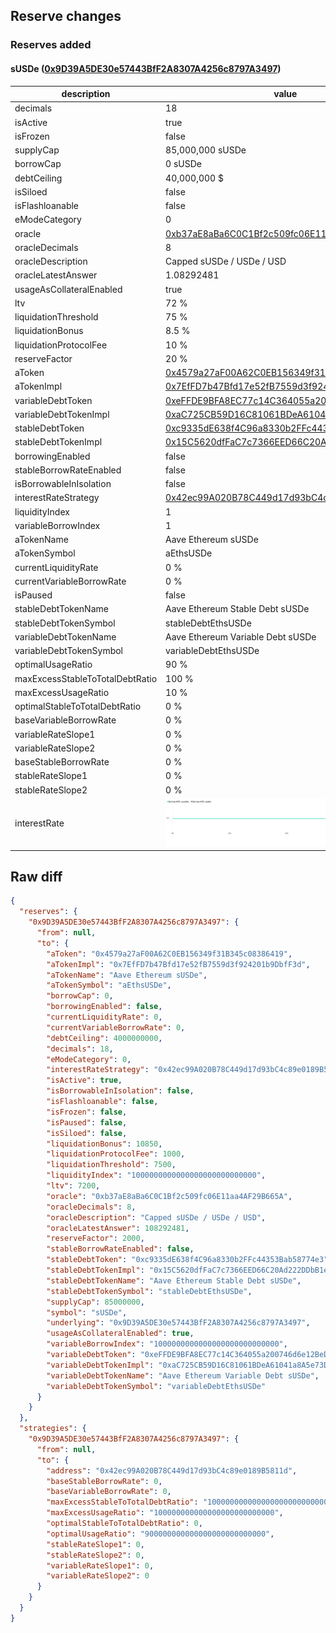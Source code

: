## Reserve changes

### Reserves added

#### sUSDe ([0x9D39A5DE30e57443BfF2A8307A4256c8797A3497](https://etherscan.io/address/0x9D39A5DE30e57443BfF2A8307A4256c8797A3497))

| description | value |
| --- | --- |
| decimals | 18 |
| isActive | true |
| isFrozen | false |
| supplyCap | 85,000,000 sUSDe |
| borrowCap | 0 sUSDe |
| debtCeiling | 40,000,000 $ |
| isSiloed | false |
| isFlashloanable | false |
| eModeCategory | 0 |
| oracle | [0xb37aE8aBa6C0C1Bf2c509fc06E11aa4AF29B665A](https://etherscan.io/address/0xb37aE8aBa6C0C1Bf2c509fc06E11aa4AF29B665A) |
| oracleDecimals | 8 |
| oracleDescription | Capped sUSDe / USDe / USD |
| oracleLatestAnswer | 1.08292481 |
| usageAsCollateralEnabled | true |
| ltv | 72 % |
| liquidationThreshold | 75 % |
| liquidationBonus | 8.5 % |
| liquidationProtocolFee | 10 % |
| reserveFactor | 20 % |
| aToken | [0x4579a27aF00A62C0EB156349f31B345c08386419](https://etherscan.io/address/0x4579a27aF00A62C0EB156349f31B345c08386419) |
| aTokenImpl | [0x7EfFD7b47Bfd17e52fB7559d3f924201b9DbfF3d](https://etherscan.io/address/0x7EfFD7b47Bfd17e52fB7559d3f924201b9DbfF3d) |
| variableDebtToken | [0xeFFDE9BFA8EC77c14C364055a200746d6e12BeD6](https://etherscan.io/address/0xeFFDE9BFA8EC77c14C364055a200746d6e12BeD6) |
| variableDebtTokenImpl | [0xaC725CB59D16C81061BDeA61041a8A5e73DA9EC6](https://etherscan.io/address/0xaC725CB59D16C81061BDeA61041a8A5e73DA9EC6) |
| stableDebtToken | [0xc9335dE638f4C96a8330b2FFc44353Bab58774e3](https://etherscan.io/address/0xc9335dE638f4C96a8330b2FFc44353Bab58774e3) |
| stableDebtTokenImpl | [0x15C5620dfFaC7c7366EED66C20Ad222DDbB1eD57](https://etherscan.io/address/0x15C5620dfFaC7c7366EED66C20Ad222DDbB1eD57) |
| borrowingEnabled | false |
| stableBorrowRateEnabled | false |
| isBorrowableInIsolation | false |
| interestRateStrategy | [0x42ec99A020B78C449d17d93bC4c89e0189B5811d](https://etherscan.io/address/0x42ec99A020B78C449d17d93bC4c89e0189B5811d) |
| liquidityIndex | 1 |
| variableBorrowIndex | 1 |
| aTokenName | Aave Ethereum sUSDe |
| aTokenSymbol | aEthsUSDe |
| currentLiquidityRate | 0 % |
| currentVariableBorrowRate | 0 % |
| isPaused | false |
| stableDebtTokenName | Aave Ethereum Stable Debt sUSDe |
| stableDebtTokenSymbol | stableDebtEthsUSDe |
| variableDebtTokenName | Aave Ethereum Variable Debt sUSDe |
| variableDebtTokenSymbol | variableDebtEthsUSDe |
| optimalUsageRatio | 90 % |
| maxExcessStableToTotalDebtRatio | 100 % |
| maxExcessUsageRatio | 10 % |
| optimalStableToTotalDebtRatio | 0 % |
| baseVariableBorrowRate | 0 % |
| variableRateSlope1 | 0 % |
| variableRateSlope2 | 0 % |
| baseStableBorrowRate | 0 % |
| stableRateSlope1 | 0 % |
| stableRateSlope2 | 0 % |
| interestRate | ![ir](/.assets/a3461acfe57a779335e63f45d89078bcde2c101b.svg) |


## Raw diff

```json
{
  "reserves": {
    "0x9D39A5DE30e57443BfF2A8307A4256c8797A3497": {
      "from": null,
      "to": {
        "aToken": "0x4579a27aF00A62C0EB156349f31B345c08386419",
        "aTokenImpl": "0x7EfFD7b47Bfd17e52fB7559d3f924201b9DbfF3d",
        "aTokenName": "Aave Ethereum sUSDe",
        "aTokenSymbol": "aEthsUSDe",
        "borrowCap": 0,
        "borrowingEnabled": false,
        "currentLiquidityRate": 0,
        "currentVariableBorrowRate": 0,
        "debtCeiling": 4000000000,
        "decimals": 18,
        "eModeCategory": 0,
        "interestRateStrategy": "0x42ec99A020B78C449d17d93bC4c89e0189B5811d",
        "isActive": true,
        "isBorrowableInIsolation": false,
        "isFlashloanable": false,
        "isFrozen": false,
        "isPaused": false,
        "isSiloed": false,
        "liquidationBonus": 10850,
        "liquidationProtocolFee": 1000,
        "liquidationThreshold": 7500,
        "liquidityIndex": "1000000000000000000000000000",
        "ltv": 7200,
        "oracle": "0xb37aE8aBa6C0C1Bf2c509fc06E11aa4AF29B665A",
        "oracleDecimals": 8,
        "oracleDescription": "Capped sUSDe / USDe / USD",
        "oracleLatestAnswer": 108292481,
        "reserveFactor": 2000,
        "stableBorrowRateEnabled": false,
        "stableDebtToken": "0xc9335dE638f4C96a8330b2FFc44353Bab58774e3",
        "stableDebtTokenImpl": "0x15C5620dfFaC7c7366EED66C20Ad222DDbB1eD57",
        "stableDebtTokenName": "Aave Ethereum Stable Debt sUSDe",
        "stableDebtTokenSymbol": "stableDebtEthsUSDe",
        "supplyCap": 85000000,
        "symbol": "sUSDe",
        "underlying": "0x9D39A5DE30e57443BfF2A8307A4256c8797A3497",
        "usageAsCollateralEnabled": true,
        "variableBorrowIndex": "1000000000000000000000000000",
        "variableDebtToken": "0xeFFDE9BFA8EC77c14C364055a200746d6e12BeD6",
        "variableDebtTokenImpl": "0xaC725CB59D16C81061BDeA61041a8A5e73DA9EC6",
        "variableDebtTokenName": "Aave Ethereum Variable Debt sUSDe",
        "variableDebtTokenSymbol": "variableDebtEthsUSDe"
      }
    }
  },
  "strategies": {
    "0x9D39A5DE30e57443BfF2A8307A4256c8797A3497": {
      "from": null,
      "to": {
        "address": "0x42ec99A020B78C449d17d93bC4c89e0189B5811d",
        "baseStableBorrowRate": 0,
        "baseVariableBorrowRate": 0,
        "maxExcessStableToTotalDebtRatio": "1000000000000000000000000000",
        "maxExcessUsageRatio": "100000000000000000000000000",
        "optimalStableToTotalDebtRatio": 0,
        "optimalUsageRatio": "900000000000000000000000000",
        "stableRateSlope1": 0,
        "stableRateSlope2": 0,
        "variableRateSlope1": 0,
        "variableRateSlope2": 0
      }
    }
  }
}
```